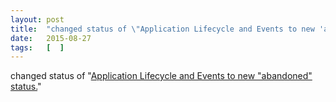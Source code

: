 ```yaml
---
layout: post
title:  "changed status of \"Application Lifecycle and Events to new 'abandoned' status.\""
date:   2015-08-27
tags:   [  ]
---
```


changed status of "[Application Lifecycle and Events to new "abandoned" status.](http://sysapps.github.io/app-lifecycle/)"

